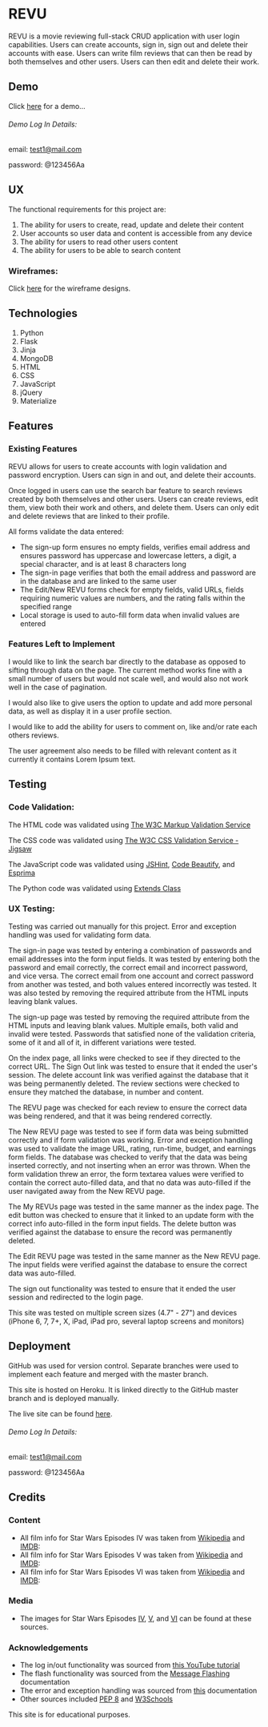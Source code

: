 # REVU

REVU is a movie reviewing full-stack CRUD application with user login capabilities.
Users can create accounts, sign in, sign out and delete their accounts with ease.
Users can write film reviews that can then be read by both themselves and other users.
Users can then edit and delete their work.

## Demo

Click [here](https://revu-webapp.herokuapp.com/) for a demo...

###### Demo Log In Details:
email: test1@mail.com

password: @123456Aa

## UX

The functional requirements for this project are:
1. The ability for users to create, read, update and delete their content
2. User accounts so user data and content is accessible from any device
3. The ability for users to read other users content
4. The ability for users to be able to search content

### Wireframes: 
Click [here](https://github.com/Olan1/revu/tree/master/wireframes) for the wireframe designs.

## Technologies
1. Python
2. Flask
3. Jinja
4. MongoDB
5. HTML
6. CSS
7. JavaScript
8. jQuery
9. Materialize

## Features

### Existing Features
REVU allows for users to create accounts with login validation and password encryption.
Users can sign in and out, and delete their accounts.

Once logged in users can use the search bar feature to search reviews created by both themselves and other users.
Users can create reviews, edit them, view both their work and others, and delete them.
Users can only edit and delete reviews that are linked to their profile.

All forms validate the data entered:
- The sign-up form ensures no empty fields, verifies email address and ensures password has uppercase and lowercase letters, a digit, a special character, and is at least 8 characters long
- The sign-in page verifies that both the email address and password are in the database and are linked to the same user
- The Edit/New REVU forms check for empty fields, valid URLs, fields requiring numeric values are numbers, and the rating falls within the specified range
- Local storage is used to auto-fill form data when invalid values are entered

### Features Left to Implement
I would like to link the search bar directly to the database as opposed to sifting through data on the page.
The current method works fine with a small number of users but would not scale well, and would also not work well in the case of pagination.

I would also like to give users the option to update and add more personal data, as well as display it in a user profile section.

I would like to add the ability for users to comment on, like and/or rate each others reviews.

The user agreement also needs to be filled with relevant content as it currently it contains Lorem Ipsum text.

## Testing

### Code Validation:
The HTML code was validated using [The W3C Markup Validation Service](https://validator.w3.org/)

The CSS code was validated using [The W3C CSS Validation Service - Jigsaw](https://jigsaw.w3.org/css-validator/)

The JavaScript code was validated using [JSHint](https://jshint.com/), [Code Beautify](https://codebeautify.org/jsvalidate), and [Esprima](https://esprima.org/demo/validate.html)

The Python code was validated using [Extends Class](https://extendsclass.com/python-tester.html)

### UX Testing:
Testing was carried out manually for this project. Error and exception handling was used for validating form data.

The sign-in page was tested by entering a combination of passwords and email addresses into the form input fields.
It was tested by entering both the password and email correctly, the correct email and incorrect password, and vice versa.
The correct email from one account and correct password from another was tested, and both values entered incorrectly was tested.
It was also tested by removing the required attribute from the HTML inputs leaving blank values.

The sign-up page was tested by removing the required attribute from the HTML inputs and leaving blank values.
Multiple emails, both valid and invalid were tested.
Passwords that satisfied none of the validation criteria, some of it and all of it, in different variations were tested.

On the index page, all links were checked to see if they directed to the correct URL.
The Sign Out link was tested to ensure that it ended the user's session.
The delete account link was verified against the database that it was being permanently deleted.
The review sections were checked to ensure they matched the database, in number and content.

The REVU page was checked for each review to ensure the correct data was being rendered, and that it was being rendered correctly.

The New REVU page was tested to see if form data was being submitted correctly and if form validation was working.
Error and exception handling was used to validate the image URL, rating, run-time, budget, and earnings form fields.
The database was checked to verify that the data was being inserted correctly, and not inserting when an error was thrown.
When the form validation threw an error, the form textarea values were verified to contain the correct auto-filled data, and that no data was auto-filled if the user navigated away from the New REVU page.

The My REVUs page was tested in the same manner as the index page.
The edit button was checked to ensure that it linked to an update form with the correct info auto-filled in the form input fields.
The delete button was verified against the database to ensure the record was permanently deleted.

The Edit REVU page was tested in the same manner as the New REVU page.
The input fields were verified against the database to ensure the correct data was auto-filled.

The sign out functionality was tested to ensure that it ended the user session and redirected to the login page.

This site was tested on multiple screen sizes (4.7" - 27") and devices (iPhone 6, 7, 7+, X, iPad, iPad pro, several laptop screens and monitors)

## Deployment
GitHub was used for version control. Separate branches were used to implement each feature and merged with the master branch.

This site is hosted on Heroku. It is linked directly to the GitHub master branch and is deployed manually.

The live site can be found [here](https://revu-webapp.herokuapp.com/).

###### Demo Log In Details:
email: test1@mail.com

password: @123456Aa

## Credits

### Content
- All film info for Star Wars Episodes IV was taken from [Wikipedia](https://en.wikipedia.org/wiki/Star_Wars_(film)) and [IMDB](https://www.imdb.com/title/tt0076759/):
- All film info for Star Wars Episodes V was taken from [Wikipedia](https://en.wikipedia.org/wiki/The_Empire_Strikes_Back) and [IMDB](https://www.imdb.com/title/tt0080684/):
- All film info for Star Wars Episodes VI was taken from [Wikipedia](https://en.wikipedia.org/wiki/Return_of_the_Jedi) and [IMDB](https://www.imdb.com/title/tt0086190/):

### Media
- The images for Star Wars Episodes [IV](https://m.media-amazon.com/images/M/MV5BNzVlY2MwMjktM2E4OS00Y2Y3LWE3ZjctYzhkZGM3YzA1ZWM2XkEyXkFqcGdeQXVyNzkwMjQ5NzM@._V1_.jpg), [V](https://upload.wikimedia.org/wikipedia/en/thumb/3/3c/SW_-_Empire_Strikes_Back.jpg/220px-SW_-_Empire_Strikes_Back.jpg), and [VI](http://t0.gstatic.com/images?q=tbn:ANd9GcRnTSmH4ckpqTGuLeBlI6DEnAagQq1Oha9c8fDlm2SRbcpEKZK0) can be found at these sources.

### Acknowledgements
- The log in/out functionality was sourced from [this YouTube tutorial](https://www.youtube.com/watch?v=vVx1737auSE&list=WL&index=6&t=0s)
- The flash functionality was sourced from the [Message Flashing](https://flask.palletsprojects.com/en/1.1.x/patterns/flashing/) documentation
- The error and exception handling was sourced from [this](https://docs.python.org/2/tutorial/errors.html) documentation
- Other sources included [PEP 8](https://www.python.org/dev/peps/pep-0008/) and [W3Schools](https://www.w3schools.com/)

This site is for educational purposes.
